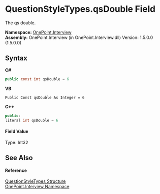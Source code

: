 # QuestionStyleTypes.qsDouble Field
 

The qs double.

**Namespace:**&nbsp;<a href="N_OnePoint_Interview">OnePoint.Interview</a><br />**Assembly:**&nbsp;OnePoint.Interview (in OnePoint.Interview.dll) Version: 1.5.0.0 (1.5.0.0)

## Syntax

**C#**<br />
``` C#
public const int qsDouble = 6
```

**VB**<br />
``` VB
Public Const qsDouble As Integer = 6
```

**C++**<br />
``` C++
public:
literal int qsDouble = 6
```


#### Field Value
Type: Int32

## See Also


#### Reference
<a href="T_OnePoint_Interview_QuestionStyleTypes">QuestionStyleTypes Structure</a><br /><a href="N_OnePoint_Interview">OnePoint.Interview Namespace</a><br />